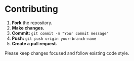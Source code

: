 # Contributing

1.  **Fork** the repository.
3.  **Make changes.**
4.  **Commit:** `git commit -m "Your commit message"`
5.  **Push:** `git push origin your-branch-name`
6.  **Create a pull request.**

Please keep changes focused and follow existing code style.
